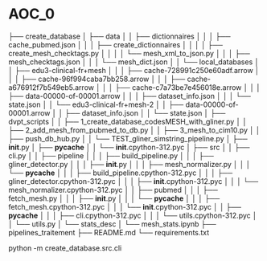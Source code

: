 # AOC_0

├── create_database
│   ├── data
│   │   ├── dictionnaires
│   │   │   ├── cache_pubmed.json
│   │   │   ├── create_dictionnaires
│   │   │   │   ├── create_mesh_checktags.py
│   │   │   │   └── mesh_xml_to_json.py
│   │   │   ├── mesh_checktags.json
│   │   │   └── mesh_dict.json
│   │   └── local_databases
│   │       ├── edu3-clinical-fr+mesh
│   │       │   ├── cache-728991c250e60adf.arrow
│   │       │   ├── cache-96f994caba7bb258.arrow
│   │       │   ├── cache-a676912f7b549eb5.arrow
│   │       │   ├── cache-c7a73be7e456018e.arrow
│   │       │   ├── data-00000-of-00001.arrow
│   │       │   ├── dataset_info.json
│   │       │   └── state.json
│   │       └── edu3-clinical-fr+mesh-2
│   │           ├── data-00000-of-00001.arrow
│   │           ├── dataset_info.json
│   │           └── state.json
│   ├── dvpt_scripts
│   │   ├── 1_create_database_codesMESH_with_gliner.py
│   │   ├── 2_add_mesh_from_pubmed_to_db.py
│   │   ├── 3_mesh_to_cim10.py
│   │   ├── push_db_hub.py
│   │   └── TEST_gliner_simstring_pipeline.py
│   ├── __init__.py
│   ├── __pycache__
│   │   └── __init__.cpython-312.pyc
│   ├── src
│   │   ├── cli.py
│   │   ├── pipeline
│   │   │   ├── build_pipeline.py
│   │   │   ├── gliner_detector.py
│   │   │   ├── __init__.py
│   │   │   ├── mesh_normalizer.py
│   │   │   └── __pycache__
│   │   │       ├── build_pipeline.cpython-312.pyc
│   │   │       ├── gliner_detector.cpython-312.pyc
│   │   │       ├── __init__.cpython-312.pyc
│   │   │       └── mesh_normalizer.cpython-312.pyc
│   │   ├── pubmed
│   │   │   ├── fetch_mesh.py
│   │   │   ├── __init__.py
│   │   │   └── __pycache__
│   │   │       ├── fetch_mesh.cpython-312.pyc
│   │   │       └── __init__.cpython-312.pyc
│   │   ├── __pycache__
│   │   │   ├── cli.cpython-312.pyc
│   │   │   └── utils.cpython-312.pyc
│   │   └── utils.py
│   └── stats_desc
│       └── mesh_stats.ipynb
├── pipelines_traitement
├── README.md
└── requirements.txt


python -m create_database.src.cli